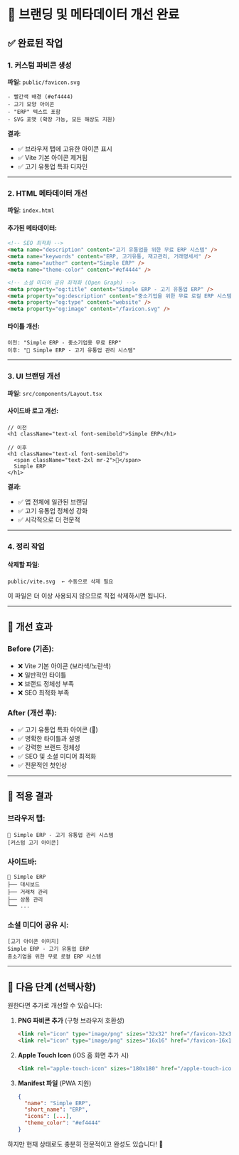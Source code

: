 # 🎨 브랜딩 및 메타데이터 개선 완료

## ✅ 완료된 작업

### 1. 커스텀 파비콘 생성
**파일**: `public/favicon.svg`

```
- 빨간색 배경 (#ef4444)
- 고기 모양 아이콘
- "ERP" 텍스트 포함
- SVG 포맷 (확장 가능, 모든 해상도 지원)
```

**결과**:
- ✅ 브라우저 탭에 고유한 아이콘 표시
- ✅ Vite 기본 아이콘 제거됨
- ✅ 고기 유통업 특화 디자인

---

### 2. HTML 메타데이터 개선
**파일**: `index.html`

#### 추가된 메타데이터:
```html
<!-- SEO 최적화 -->
<meta name="description" content="고기 유통업을 위한 무료 ERP 시스템" />
<meta name="keywords" content="ERP, 고기유통, 재고관리, 거래명세서" />
<meta name="author" content="Simple ERP" />
<meta name="theme-color" content="#ef4444" />

<!-- 소셜 미디어 공유 최적화 (Open Graph) -->
<meta property="og:title" content="Simple ERP - 고기 유통업 ERP" />
<meta property="og:description" content="중소기업을 위한 무료 로컬 ERP 시스템" />
<meta property="og:type" content="website" />
<meta property="og:image" content="/favicon.svg" />
```

#### 타이틀 개선:
```
이전: "Simple ERP - 중소기업용 무료 ERP"
이후: "🥩 Simple ERP - 고기 유통업 관리 시스템"
```

---

### 3. UI 브랜딩 개선
**파일**: `src/components/Layout.tsx`

#### 사이드바 로고 개선:
```tsx
// 이전
<h1 className="text-xl font-semibold">Simple ERP</h1>

// 이후
<h1 className="text-xl font-semibold">
  <span className="text-2xl mr-2">🥩</span>
  Simple ERP
</h1>
```

**결과**:
- ✅ 앱 전체에 일관된 브랜딩
- ✅ 고기 유통업 정체성 강화
- ✅ 시각적으로 더 전문적

---

### 4. 정리 작업

#### 삭제할 파일:
```
public/vite.svg  ← 수동으로 삭제 필요
```

이 파일은 더 이상 사용되지 않으므로 직접 삭제하시면 됩니다.

---

## 🎯 개선 효과

### Before (기존):
- ❌ Vite 기본 아이콘 (보라색/노란색)
- ❌ 일반적인 타이틀
- ❌ 브랜드 정체성 부족
- ❌ SEO 최적화 부족

### After (개선 후):
- ✅ 고기 유통업 특화 아이콘 (🥩)
- ✅ 명확한 타이틀과 설명
- ✅ 강력한 브랜드 정체성
- ✅ SEO 및 소셜 미디어 최적화
- ✅ 전문적인 첫인상

---

## 📱 적용 결과

### 브라우저 탭:
```
🥩 Simple ERP - 고기 유통업 관리 시스템
[커스텀 고기 아이콘]
```

### 사이드바:
```
🥩 Simple ERP
├── 대시보드
├── 거래처 관리
├── 상품 관리
└── ...
```

### 소셜 미디어 공유 시:
```
[고기 아이콘 이미지]
Simple ERP - 고기 유통업 ERP
중소기업을 위한 무료 로컬 ERP 시스템
```

---

## 🚀 다음 단계 (선택사항)

원한다면 추가로 개선할 수 있습니다:

1. **PNG 파비콘 추가** (구형 브라우저 호환성)
   ```html
   <link rel="icon" type="image/png" sizes="32x32" href="/favicon-32x32.png" />
   <link rel="icon" type="image/png" sizes="16x16" href="/favicon-16x16.png" />
   ```

2. **Apple Touch Icon** (iOS 홈 화면 추가 시)
   ```html
   <link rel="apple-touch-icon" sizes="180x180" href="/apple-touch-icon.png" />
   ```

3. **Manifest 파일** (PWA 지원)
   ```json
   {
     "name": "Simple ERP",
     "short_name": "ERP",
     "icons": [...],
     "theme_color": "#ef4444"
   }
   ```

하지만 현재 상태로도 충분히 전문적이고 완성도 있습니다! 🎉
